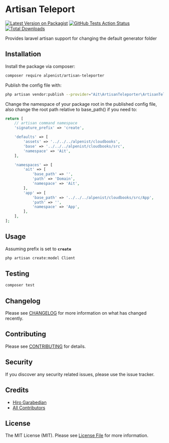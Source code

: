 # Artisan Teleport

[![Latest Version on Packagist](https://img.shields.io/packagist/v/alpenist/artisan-teleporter.svg?style=flat-square)](https://packagist.org/packages/alpenist/artisan-teleporter)
[![GitHub Tests Action Status](https://img.shields.io/github/workflow/status/alpenist/artisan-teleporter/run-tests?label=tests)](https://github.com/alpenist/artisan-teleporter/actions?query=workflow%3Arun-tests+branch%3Amaster)
[![Total Downloads](https://img.shields.io/packagist/dt/alpenist/artisan-teleporter.svg?style=flat-square)](https://packagist.org/packages/alpenist/artisan-teleporter)


Provides laravel artisan support for changing the default generator folder

## Installation

Install the package via composer:

```bash
composer require alpenist/artisan-teleporter
```


Publish the config file with:
```bash
php artisan vendor:publish --provider="Ait\ArtisanTeleporter\ArtisanTeleporterServiceProvider" --tag="config"
```

Change the namespace of your package root in the published config file, also change the root path relative to base_path() if you need to:

```php
return [
    // artisan command namespace
    'signature_prefix' => 'create',

    'defaults' => [
        'assets' => '../../../alpenist/cloudbooks',
        'base' => '../../../alpenist/cloudbooks/src',
        'namespace' => 'Ait',
    ],

    'namespaces' => [
        'ait' => [
            'base_path' => '',
            'path' => 'Domain',
            'namespace' => 'Ait',
        ],
        'app' => [
            'base_path' => '../../../alpenist/cloudbooks/src/App',
            'path' => '',
            'namespace' => 'App',
        ],
    ],
];
```

## Usage
Assuming prefix is set to **`create`**
``` bash
php artisan create:model Client
```

## Testing

``` bash
composer test
```

## Changelog

Please see [CHANGELOG](CHANGELOG.md) for more information on what has changed recently.

## Contributing

Please see [CONTRIBUTING](.github/CONTRIBUTING.md) for details.

## Security

If you discover any security related issues, please use the issue tracker.

## Credits

- [Hiro Garabedian](https://github.com/Ait)
- [All Contributors](../../contributors)

## License

The MIT License (MIT). Please see [License File](LICENSE.md) for more information.
